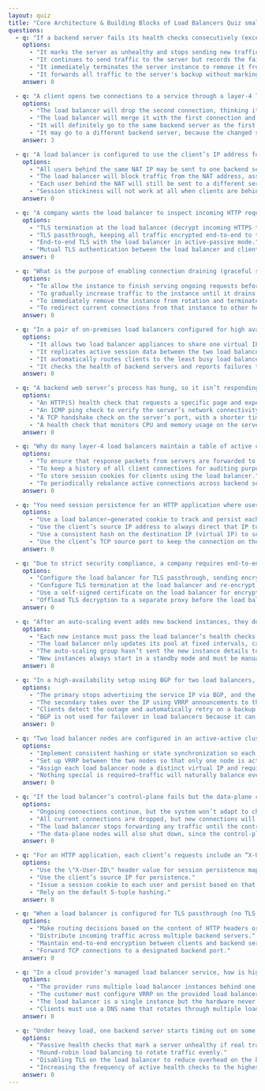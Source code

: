 ```yaml
---
layout: quiz
title: "Core Architecture & Building Blocks of Load Balancers Quiz small"
questions:
  - q: "If a backend server fails its health checks consecutively (exceeding the failure threshold), how does a typical load balancer react?"
    options:
      - "It marks the server as unhealthy and stops sending new traffic to it until it is healthy again."
      - "It continues to send traffic to the server but records the failures in a log."
      - "It immediately terminates the server instance to remove it from the pool."
      - "It forwards all traffic to the server's backup without marking the server itself unhealthy."
    answer: 0

  - q: "A client opens two connections to a service through a layer-4 load balancer using 5-tuple hashing. The second connection comes from the same client IP but with a different source port. What is likely to happen with the second connection?"
    options:
      - "The load balancer will drop the second connection, thinking it is a duplicate of the first."
      - "The load balancer will merge it with the first connection and send it to the same server."
      - "It will definitely go to the same backend server as the first connection, since the client IP is the same."
      - "It may go to a different backend server, because the changed source port alters the hash for the new connection."
    answer: 3

  - q: "A load balancer is configured to use the client’s IP address for session stickiness. What issue can occur if many users are accessing through a single NAT gateway (sharing one IP)?"
    options:
      - "All users behind the same NAT IP may be sent to one backend server, causing uneven load distribution."
      - "The load balancer will block traffic from the NAT address, assuming it’s a single user making too many connections."
      - "Each user behind the NAT will still be sent to a different server because the load balancer uses the source port instead."
      - "Session stickiness will not work at all when clients are behind a NAT gateway."
    answer: 0

  - q: "A company wants the load balancer to inspect incoming HTTP requests and direct traffic based on URL patterns. Which TLS configuration is required to enable this?"
    options:
      - "TLS termination at the load balancer (decrypt incoming HTTPS traffic at the LB)."
      - "TLS passthrough, keeping all traffic encrypted end-to-end to the backend."
      - "End-to-end TLS with the load balancer in active-passive mode."
      - "Mutual TLS authentication between the load balancer and clients."
    answer: 0

  - q: "What is the purpose of enabling connection draining (graceful shutdown) on a load balancer when removing a backend instance?"
    options:
      - "To allow the instance to finish serving ongoing requests before stopping new traffic to it."
      - "To gradually increase traffic to the instance until it drains its resources."
      - "To immediately remove the instance from rotation and terminate all active connections."
      - "To redirect current connections from that instance to other healthy instances."
    answer: 0

  - q: "In a pair of on-premises load balancers configured for high availability, what is the role of VRRP (Virtual Router Redundancy Protocol)?"
    options:
      - "It allows two load balancer appliances to share one virtual IP address, so if one fails the other takes over."
      - "It replicates active session data between the two load balancers in real time for failover."
      - "It automatically routes clients to the least busy load balancer of the pair."
      - "It checks the health of backend servers and reports failures to the peer load balancer."
    answer: 0

  - q: "A backend web server’s process has hung, so it isn’t responding to real requests, but the server still accepts TCP connections. Which type of health check would catch this failure (that a simple TCP check would miss)?"
    options:
      - "An HTTP(S) health check that requests a specific page and expects a valid response."
      - "An ICMP ping check to verify the server’s network connectivity."
      - "A TCP handshake check on the server’s port, with a shorter timeout."
      - "A health check that monitors CPU and memory usage on the server."
    answer: 0

  - q: "Why do many layer-4 load balancers maintain a table of active connections (flows)?"
    options:
      - "To ensure that response packets from servers are forwarded to the correct client by tracking the connection’s 5-tuple."
      - "To keep a history of all client connections for auditing purposes."
      - "To store session cookies for clients using the load balancer."
      - "To periodically rebalance active connections across backend servers."
    answer: 0

  - q: "You need session persistence for an HTTP application where users often share IP addresses (for example, behind a proxy). Which stickiness method would best ensure each user’s requests go to the same backend server?"
    options:
      - "Use a load balancer–generated cookie to track and persist each user’s session to one backend."
      - "Use the client’s source IP address to always direct that IP to the same backend server."
      - "Use a consistent hash on the destination IP (virtual IP) to select the backend server."
      - "Use the client’s TCP source port to keep the connection on the same server."
    answer: 0

  - q: "Due to strict security compliance, a company requires end-to-end encryption for user traffic; the load balancer is not allowed to decrypt incoming data. Which configuration meets this requirement?"
    options:
      - "Configure the load balancer for TLS passthrough, sending encrypted traffic directly to the backend servers."
      - "Configure TLS termination at the load balancer and re-encrypt traffic to the backends."
      - "Use a self-signed certificate on the load balancer for encryption."
      - "Offload TLS decryption to a separate proxy before the load balancer."
    answer: 0

  - q: "After an auto-scaling event adds new backend instances, they do not immediately receive traffic from the load balancer. What is a common reason for this initial delay?"
    options:
      - "Each new instance must pass the load balancer’s health checks to be deemed healthy before receiving traffic."
      - "The load balancer only updates its pool at fixed intervals, causing a deliberate delay."
      - "The auto-scaling group hasn’t sent the new instance details to the load balancer’s control-plane."
      - "New instances always start in a standby mode and must be manually activated on the load balancer."
    answer: 0

  - q: "In a high-availability setup using BGP for two load balancers, what happens when the primary (active) load balancer goes down?"
    options:
      - "The primary stops advertising the service IP via BGP, and the secondary starts advertising it, redirecting traffic to the secondary."
      - "The secondary takes over the IP using VRRP announcements to the local network."
      - "Clients detect the outage and automatically retry on a backup IP address."
      - "BGP is not used for failover in load balancers because it can’t withdraw routes dynamically."
    answer: 0

  - q: "Two load balancer nodes are configured in an active-active cluster, both serving traffic for the same virtual IP. Which measure is necessary to ensure traffic is handled correctly in this design?"
    options:
      - "Implement consistent hashing or state synchronization so each connection is handled by only one node reliably."
      - "Set up VRRP between the two nodes so that only one node is active at a time."
      - "Assign each load balancer node a distinct virtual IP and require clients to alternate between them."
      - "Nothing special is required—traffic will naturally balance evenly without any additional measures."
    answer: 0

  - q: "If the load balancer’s control-plane fails but the data-plane continues running, what is the typical impact on traffic?"
    options:
      - "Ongoing connections continue, but the system won’t adapt to changes until the control-plane recovers."
      - "All current connections are dropped, but new connections will still be accepted."
      - "The load balancer stops forwarding any traffic until the control-plane is restored."
      - "The data-plane nodes will also shut down, since the control-plane is required for them to function."
    answer: 0

  - q: "For an HTTP application, each client’s requests include an “X-User-ID” header identifying the user. To ensure all requests from the same user go to the same backend server, which persistence method would be most effective?"
    options:
      - "Use the \"X-User-ID\" header value for session persistence mapping to backends."
      - "Use the client’s source IP for persistence."
      - "Issue a session cookie to each user and persist based on that cookie."
      - "Rely on the default 5-tuple hashing."
    answer: 0

  - q: "When a load balancer is configured for TLS passthrough (no TLS termination at the LB), which of the following is NOT possible for the load balancer to do?"
    options:
      - "Make routing decisions based on the content of HTTP headers or URLs."
      - "Distribute incoming traffic across multiple backend servers."
      - "Maintain end-to-end encryption between clients and backend servers."
      - "Forward TCP connections to a designated backend port."
    answer: 0

  - q: "In a cloud provider’s managed load balancer service, how is high availability of the load balancer typically achieved without customer intervention?"
    options:
      - "The provider runs multiple load balancer instances behind one IP, so if one fails another continues serving traffic."
      - "The customer must configure VRRP on the provided load balancers."
      - "The load balancer is a single instance but the hardware never fails."
      - "Clients must use a DNS name that rotates through multiple load balancer IPs."
    answer: 0

  - q: "Under heavy load, one backend server starts timing out on some requests, but active health checks still show it healthy. What feature helps the load balancer detect and respond to this partial failure faster?"
    options:
      - "Passive health checks that mark a server unhealthy if real traffic fails."
      - "Round-robin load balancing to rotate traffic evenly."
      - "Disabling TLS on the load balancer to reduce overhead on the backend."
      - "Increasing the frequency of active health checks to the highest rate."
    answer: 0
---
```

